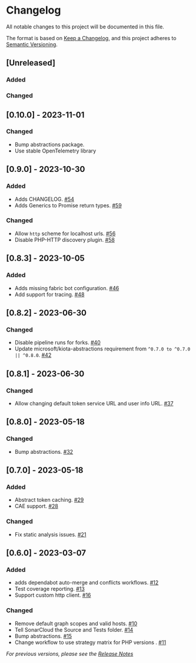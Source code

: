 # Changelog

All notable changes to this project will be documented in this file.

The format is based on [Keep a Changelog](https://keepachangelog.com/en/1.0.0/),
and this project adheres to [Semantic Versioning](https://semver.org/spec/v2.0.0.html).

## [Unreleased]

### Added

### Changed

## [0.10.0] - 2023-11-01

### Changed
- Bump abstractions package.
- Use stable OpenTelemetry library

## [0.9.0] - 2023-10-30

### Added
- Adds CHANGELOG. [#54](https://github.com/microsoft/kiota-authentication-phpleague-php/pull/54)
- Adds Generics to Promise return types. [#59](https://github.com/microsoft/kiota-authentication-phpleague-php/pull/59)

### Changed
- Allow `http` scheme for localhost urls. [#56](https://github.com/microsoft/kiota-authentication-phpleague-php/pull/56)
- Disable PHP-HTTP discovery plugin. [#58](https://github.com/microsoft/kiota-authentication-phpleague-php/pull/58)

## [0.8.3] - 2023-10-05

### Added
- Adds missing fabric bot configuration. [#46](https://github.com/microsoft/kiota-authentication-phpleague-php/pull/46)
- Add support for tracing. [#48](https://github.com/microsoft/kiota-authentication-phpleague-php/pull/48)

## [0.8.2] - 2023-06-30

### Changed
- Disable pipeline runs for forks. [#40](https://github.com/microsoft/kiota-authentication-phpleague-php/pull/40)
- Update microsoft/kiota-abstractions requirement from `^0.7.0 to ^0.7.0 || ^0.8.0`. [#42](https://github.com/microsoft/kiota-authentication-phpleague-php/pull/42)

## [0.8.1] - 2023-06-30

### Changed
- Allow changing default token service URL and user info URL. [#37](https://github.com/microsoft/kiota-authentication-phpleague-php/pull/37)

## [0.8.0] - 2023-05-18

### Changed
- Bump abstractions. [#32](https://github.com/microsoft/kiota-authentication-phpleague-php/pull/32)

## [0.7.0] - 2023-05-18

### Added
- Abstract token caching. [#29](https://github.com/microsoft/kiota-authentication-phpleague-php/pull/29)
- CAE support. [#28](https://github.com/microsoft/kiota-authentication-phpleague-php/pull/29)

### Changed
- Fix static analysis issues. [#21](https://github.com/microsoft/kiota-authentication-phpleague-php/pull/21)

## [0.6.0] - 2023-03-07

### Added
- adds dependabot auto-merge and conflicts workflows. [#12](https://github.com/microsoft/kiota-authentication-phpleague-php/pull/12)
- Test coverage reporting. [#13](https://github.com/microsoft/kiota-authentication-phpleague-php/pull/13)
- Support custom http client. [#16](https://github.com/microsoft/kiota-authentication-phpleague-php/pull/16)

### Changed
- Remove default graph scopes and valid hosts. [#10](https://github.com/microsoft/kiota-authentication-phpleague-php/pull/10)
- Tell SonarCloud the Source and Tests folder. [#14](https://github.com/microsoft/kiota-authentication-phpleague-php/pull/14)
- Bump abstractions. [#15](https://github.com/microsoft/kiota-authentication-phpleague-php/pull/15)
- Change workflow to use strategy matrix for PHP versions . [#11](https://github.com/microsoft/kiota-authentication-phpleague-php/pull/11)


*For previous versions, please see the [Release Notes](https://github.com/microsoft/kiota-authentication-phpleague-php/releases)*
